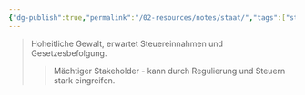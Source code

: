 ```yaml
---
{"dg-publish":true,"permalink":"/02-resources/notes/staat/","tags":["stakeholder/regulierung","wirtschaft/bwl"],"noteIcon":"","updated":"2025-09-27T01:32:44.613+02:00"}
---
```


>Hoheitliche Gewalt, erwartet Steuereinnahmen und Gesetzesbefolgung.
>>Mächtiger Stakeholder - kann durch Regulierung und Steuern stark eingreifen.